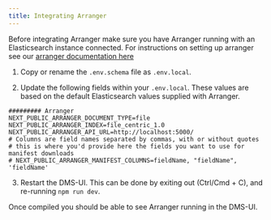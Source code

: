 ```yaml
---
title: Integrating Arranger
---
```


Before integrating Arranger make sure you have Arranger running with an Elasticsearch instance connected. For instructions on setting up arranger see our [arranger documentation here](https://overture.bio/documentation/arranger)

1. Copy or rename the `.env.schema` file as `.env.local`.


2. Update the following fields within your `.env.local`. These values are based on the default Elasticsearch values supplied with Arranger.

```
######### Arranger
NEXT_PUBLIC_ARRANGER_DOCUMENT_TYPE=file 
NEXT_PUBLIC_ARRANGER_INDEX=file_centric_1.0
NEXT_PUBLIC_ARRANGER_API_URL=http://localhost:5000/
# Columns are field names separated by commas, with or without quotes
# this is where you'd provide here the fields you want to use for manifest downloads
# NEXT_PUBLIC_ARRANGER_MANIFEST_COLUMNS=fieldName, "fieldName", 'fieldName'
```

3. Restart the DMS-UI. This can be done by exiting out (Ctrl/Cmd + C), and re-running `npm run dev`.

Once compiled you should be able to see Arranger running in the DMS-UI.

<!--Grab screenshot once docker is fixed-->



